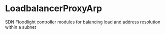 # LoadbalancerProxyArp
SDN Floodlight controller modules for balancing load and address resolution within a subnet
